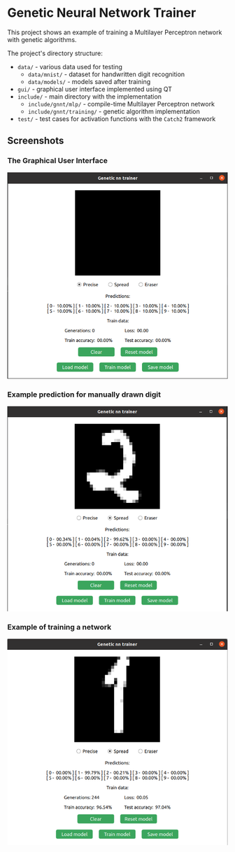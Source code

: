 # Genetic Neural Network Trainer

This project shows an example of training a Multilayer Perceptron network with genetic algorithms.

The project's directory structure:
* `data/` - various data used for testing
  * `data/mnist/` - dataset for handwritten digit recognition
  * `data/models/` - models saved after training
* `gui/` - graphical user interface implemented using QT
* `include/` - main directory with the implementation
  * `include/gnnt/mlp/` - compile-time Multilayer Perceptron network
  * `include/gnnt/training/` - genetic algorithm implementation
* `test/` - test cases for activation functions with the `Catch2` framework


## Screenshots
    
### The Graphical User Interface
![GUI](assets/gui.png)

### Example prediction for manually drawn digit
![GUI](assets/prediction.png)

### Example of training a network
![GUI](assets/training.png)